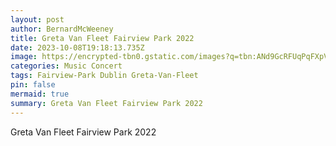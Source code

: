 ```yaml
---
layout: post
author: BernardMcWeeney
title: Greta Van Fleet Fairview Park 2022
date: 2023-10-08T19:18:13.735Z
image: https://encrypted-tbn0.gstatic.com/images?q=tbn:ANd9GcRFUqPqFXpVuj_rtBPaJQD8hSOAXIoE1irFAw&usqp=CAU
categories: Music Concert
tags: Fairview-Park Dublin Greta-Van-Fleet
pin: false
mermaid: true
summary: Greta Van Fleet Fairview Park 2022
---
```

Greta Van Fleet Fairview Park 2022